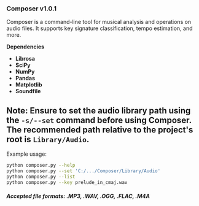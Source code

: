 ### Composer v1.0.1

Composer is a command-line tool for musical analysis and operations on audio files. It supports key signature classification, tempo estimation, and more.

**Dependencies**

- **Librosa**
- **SciPy**
- **NumPy**
- **Pandas**
- **Matplotlib**
- **Soundfile**

## **Note:** Ensure to set the audio library path using the `-s/--set` command before using Composer. The recommended path relative to the project's root is `Library/Audio`.

Example usage:

```bash
python composer.py --help
python composer.py --set 'C:/.../Composer/Library/Audio'
python composer.py --list
python composer.py --key prelude_in_cmaj.wav
```

#### *Accepted file formats: .MP3, .WAV, .OGG, .FLAC, .M4A*
